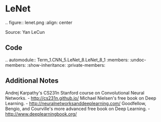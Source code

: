 LeNet
=====

.. figure:: lenet.png
   :align: center

   Source: Yan LeCun


Code
----

.. automodule:: Term_1.CNN_5.LeNet_8.LeNet_8_1
   :members:
   :undoc-members:
   :show-inheritance:
   :private-members:


Additional Notes
----------------

Andrej Karpathy's CS231n Stanford course on Convolutional Neural Networks. - http://cs231n.github.io/
Michael Nielsen's free book on Deep Learning. - http://neuralnetworksanddeeplearning.com/
Goodfellow, Bengio, and Courville's more advanced free book on Deep Learning. - http://www.deeplearningbook.org/